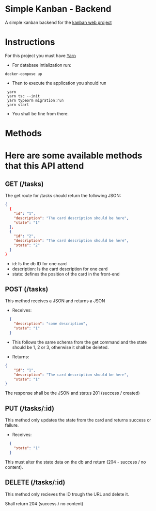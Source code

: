 # Simple Kanban - Backend
 A simple kanban backend for the [kanban web project](https://github.com/GbCarvalho/simple-kanban-web-project)

# Instructions
For this project you must have [Yarn](https://yarnpkg.com/)
 - For database intialization run:
  ```
  docker-compose up
  ```

  - Then to execute the application you should run
 ```
  yarn
  yarn tsc --init
  yarn typeorm migration:run
  yarn start
 ```

  - You shall be fine from there.

# Methods

  Here are some available methods that this API attend
  ===
  ## GET (/tasks)
  The get route for /tasks should return the following JSON:
  ```json
  {
    {
      "id": "1",
      "description": "The card description should be here",
      "state": "1"
    },
    {
      "id": "2",
      "description": "The card description should be here",
      "state": "2"
    }
  }
  ```

  - id: Is the db ID for one card
  - description: Is the card description for one card
  - state: defines the position of the card in the front-end


  ## POST (/tasks)
  This method receives a JSON and returns a JSON

  - Receives:
  ```json
    {
      "description": "some description",
      "state": "1"
    }
  ```

  - This follows the same schema from the get command and the state should be 1, 2 or 3, otherwise it shall be deleted.

  - Returns:
  ```json
  {
      "id": "1",
      "description": "The card description should be here",
      "state": "1"
  }
  ```

  The response shall be the JSON and status 201 (success / created)

  ## PUT (/tasks/:id)
  This method only updates the state from the card and returns success or failure.

  - Receives:
  ```json
    {
      "state": "1"
    }
  ```

  This must alter the state data on the db and return (204 - success / no content).

  ## DELETE (/tasks/:id)
  This method only recieves the ID trough the URL and delete it.

  Shall return 204 (success / no content)
